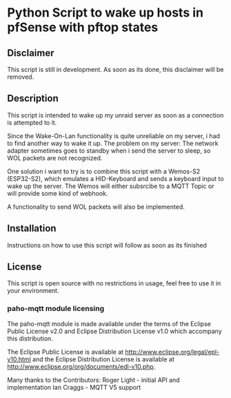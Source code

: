# Python Script to wake up hosts in pfSense with pftop states

## Disclaimer
This script is still in development. As soon as its done, this disclaimer will be removed.

## Description
This script is intended to wake up my unraid server as soon as a connection is attempted to it. 

Since the Wake-On-Lan functionality is quite unreliable on my server, i had to find another way to wake it up. The problem on my server: The network adapter sometimes goes to standby when i send the server to sleep, so WOL packets are not recognized.

One solution i want to try is to combine this script with a Wemos-S2 (ESP32-S2), which emulates a HID-Keyboard and sends a keyboard input to wake up the server. The Wemos will either subsrcibe to a MQTT Topic or will provide some kind of webhook.

A functionality to send WOL packets will also be implemented.

## Installation

Instructions on how to use this script will follow as soon as its finished

## License

This script is open source with no restrictions in usage, feel free to use it in your environment.

### paho-mqtt module licensing

The paho-mqtt module is made available under the terms of the Eclipse Public License v2.0 and Eclipse Distribution License v1.0 which accompany this distribution.

The Eclipse Public License is available at
    http://www.eclipse.org/legal/epl-v10.html
and the Eclipse Distribution License is available at
    http://www.eclipse.org/org/documents/edl-v10.php.

Many thanks to the Contributors:
Roger Light - initial API and implementation
Ian Craggs - MQTT V5 support